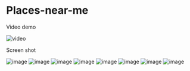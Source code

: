 # Places-near-me

Video demo

![video](https://www.youtube.com/watch?v=CHViUba8Y20)

Screen shot

![image](https://cloud.githubusercontent.com/assets/9319905/15446868/8208fe0e-1f57-11e6-8d11-c48be559bf24.png)
![image](https://cloud.githubusercontent.com/assets/9319905/15446869/83752164-1f57-11e6-8784-b2efee6bb855.png)
![image](https://cloud.githubusercontent.com/assets/9319905/15446871/8454ad02-1f57-11e6-8468-9d05d48ae287.png)
![image](https://cloud.githubusercontent.com/assets/9319905/15446872/85a94fa0-1f57-11e6-9961-e6d855f62c4e.png)
![image](https://cloud.githubusercontent.com/assets/9319905/15446874/87e8612a-1f57-11e6-9126-af54fcf193da.png)
![image](https://cloud.githubusercontent.com/assets/9319905/15446875/8941abf8-1f57-11e6-922f-e8605a1fad7a.png)
![image](https://cloud.githubusercontent.com/assets/9319905/15446877/8a5ab390-1f57-11e6-8662-abe3ce70ac80.png)
![image](https://cloud.githubusercontent.com/assets/9319905/15446879/8b5af85e-1f57-11e6-9222-e1ee3b32189d.png)
